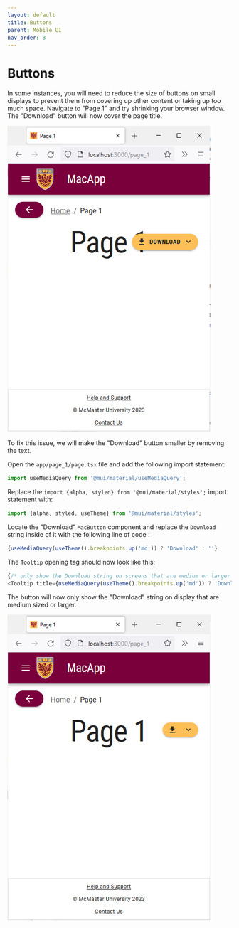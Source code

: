 ```yaml
---
layout: default
title: Buttons
parent: Mobile UI
nav_order: 3
---
```

# Buttons

In some instances, you will need to reduce the size of buttons on small displays to prevent them from covering up other content or taking up too much space.
Navigate to "Page 1" and try shrinking your browser window. The "Download" button will now cover the page title.

![download-small-1](assets/img/download-small-1.png)

To fix this issue, we will make the "Download" button smaller by removing the text.

Open the `app/page_1/page.tsx` file and add the following import statement:
```ts
import useMediaQuery from '@mui/material/useMediaQuery';
```


Replace the `import {alpha, styled} from '@mui/material/styles';`  import statement with:
```ts
import {alpha, styled, useTheme} from '@mui/material/styles';
```

Locate the "Download" `MacButton` component and replace the `Download` string inside of it with the following line of code :
```ts
{useMediaQuery(useTheme().breakpoints.up('md')) ? 'Download' : ''}
```

The `Tooltip` opening tag should now look like this: 
```ts
{/* only show the Download string on screens that are medium or larger */}
<Tooltip title={useMediaQuery(useTheme().breakpoints.up('md')) ? 'Download' : ''} >
```
The button will now only show the "Download" string on display that are medium sized or larger.

![download-small-2](assets/img/download-small-2.png)
